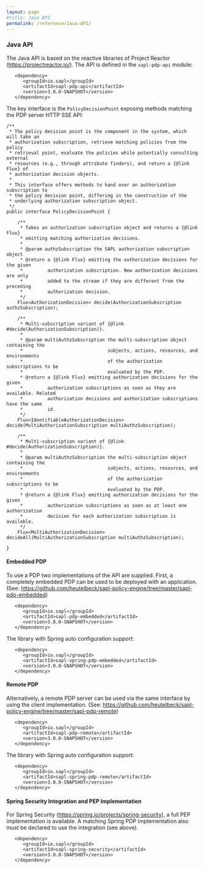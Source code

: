 ```yaml
---
layout: page
#title: Java API
permalink: /reference/Java-API/
---
```


### Java API

The Java API is based on the reactive libraries of Project Reactor (<https://projectreactor.io/>). The API is defined in the `sapl-pdp-api` module:

```
   <dependency>
      <groupId>io.sapl</groupId>
      <artifactId>sapl-pdp-api</artifactId>
      <version>3.0.0-SNAPSHOT</version>
   </dependency>
```

The key interface is the `PolicyDecisionPoint` exposing methods matching the PDP server HTTP SSE API:

```
/**
 * The policy decision point is the component in the system, which will take an
 * authorization subscription, retrieve matching policies from the policy
 * retrieval point, evaluate the policies while potentially consulting external
 * resources (e.g., through attribute finders), and return a {@link Flux} of
 * authorization decision objects.
 *
 * This interface offers methods to hand over an authorization subscription to
 * the policy decision point, differing in the construction of the
 * underlying authorization subscription object.
 */
public interface PolicyDecisionPoint {

    /**
     * Takes an authorization subscription object and returns a {@link Flux}
     * emitting matching authorization decisions.
     *
     * @param authzSubscription the SAPL authorization subscription object
     * @return a {@link Flux} emitting the authorization decisions for the given
     *         authorization subscription. New authorization decisions are only
     *         added to the stream if they are different from the preceding
     *         authorization decision.
     */
    Flux<AuthorizationDecision> decide(AuthorizationSubscription authzSubscription);

    /**
     * Multi-subscription variant of {@link #decide(AuthorizationSubscription)}.
     *
     * @param multiAuthzSubscription the multi-subscription object containing the
     *                               subjects, actions, resources, and environments
     *                               of the authorization subscriptions to be
     *                               evaluated by the PDP.
     * @return a {@link Flux} emitting authorization decisions for the given
     *         authorization subscriptions as soon as they are available. Related
     *         authorization decisions and authorization subscriptions have the same
     *         id.
     */
    Flux<IdentifiableAuthorizationDecision> decide(MultiAuthorizationSubscription multiAuthzSubscription);

    /**
     * Multi-subscription variant of {@link #decide(AuthorizationSubscription)}.
     *
     * @param multiAuthzSubscription the multi-subscription object containing the
     *                               subjects, actions, resources, and environments
     *                               of the authorization subscriptions to be
     *                               evaluated by the PDP.
     * @return a {@link Flux} emitting authorization decisions for the given
     *         authorization subscriptions as soon as at least one authorization
     *         decision for each authorization subscription is available.
     */
    Flux<MultiAuthorizationDecision> decideAll(MultiAuthorizationSubscription multiAuthzSubscription);

}
```

#### Embedded PDP

To use a PDP two implementations of the API are supplied. First, a completely embedded PDP can be used to be deployed with an application. (See: <https://github.com/heutelbeck/sapl-policy-engine/tree/master/sapl-pdp-embedded>)

```
   <dependency>
      <groupId>io.sapl</groupId>
      <artifactId>sapl-pdp-embedded</artifactId>
      <version>3.0.0-SNAPSHOT</version>
   </dependency>
```

The library with Spring auto configuration support:

```
   <dependency>
      <groupId>io.sapl</groupId>
      <artifactId>sapl-spring-pdp-embedded</artifactId>
      <version>3.0.0-SNAPSHOT</version>
   </dependency>
```

#### Remote PDP

Alternatively, a remote PDP server can be used via the same interface by using the client implementation. (See: <https://github.com/heutelbeck/sapl-policy-engine/tree/master/sapl-pdp-remote>)

```
   <dependency>
      <groupId>io.sapl</groupId>
      <artifactId>sapl-pdp-remote</artifactId>
      <version>3.0.0-SNAPSHOT</version>
   </dependency>
```

The library with Spring auto configuration support:

```
   <dependency>
      <groupId>io.sapl</groupId>
      <artifactId>sapl-spring-pdp-remote</artifactId>
      <version>3.0.0-SNAPSHOT</version>
   </dependency>
```

#### Spring Security Integration and PEP Implementation

For Spring Security (<https://spring.io/projects/spring-security>), a full PEP implementation is available. A matching Spring PDP implementation also must be declared to use the integration (see above).

```
   <dependency>
      <groupId>io.sapl</groupId>
      <artifactId>sapl-spring-security</artifactId>
      <version>3.0.0-SNAPSHOT</version>
   </dependency>
```